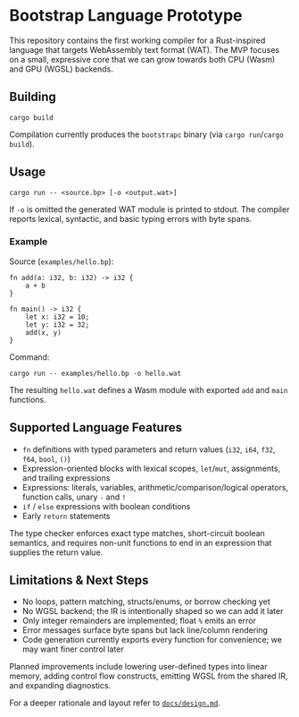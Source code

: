 # Bootstrap Language Prototype

This repository contains the first working compiler for a Rust-inspired language that targets WebAssembly text format (WAT). The MVP focuses on a small, expressive core that we can grow towards both CPU (Wasm) and GPU (WGSL) backends.

## Building

```
cargo build
```

Compilation currently produces the `bootstrapc` binary (via `cargo run`/`cargo build`).

## Usage

```
cargo run -- <source.bp> [-o <output.wat>]
```

If `-o` is omitted the generated WAT module is printed to stdout. The compiler reports lexical, syntactic, and basic typing errors with byte spans.

### Example

Source (`examples/hello.bp`):

```
fn add(a: i32, b: i32) -> i32 {
    a + b
}

fn main() -> i32 {
    let x: i32 = 10;
    let y: i32 = 32;
    add(x, y)
}
```

Command:

```
cargo run -- examples/hello.bp -o hello.wat
```

The resulting `hello.wat` defines a Wasm module with exported `add` and `main` functions.

## Supported Language Features

- `fn` definitions with typed parameters and return values (`i32`, `i64`, `f32`, `f64`, `bool`, `()`)
- Expression-oriented blocks with lexical scopes, `let`/`mut`, assignments, and trailing expressions
- Expressions: literals, variables, arithmetic/comparison/logical operators, function calls, unary `-` and `!`
- `if` / `else` expressions with boolean conditions
- Early `return` statements

The type checker enforces exact type matches, short-circuit boolean semantics, and requires non-unit functions to end in an expression that supplies the return value.

## Limitations & Next Steps

- No loops, pattern matching, structs/enums, or borrow checking yet
- No WGSL backend; the IR is intentionally shaped so we can add it later
- Only integer remainders are implemented; float `%` emits an error
- Error messages surface byte spans but lack line/column rendering
- Code generation currently exports every function for convenience; we may want finer control later

Planned improvements include lowering user-defined types into linear memory, adding control flow constructs, emitting WGSL from the shared IR, and expanding diagnostics.

For a deeper rationale and layout refer to [`docs/design.md`](docs/design.md).
